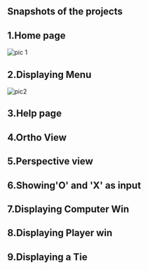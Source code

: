 ## Snapshots of the projects
## 1.Home page
![pic 1](https://github.com/DeekshaAchar/TicTacToeGame/assets/109525095/78495445-3704-4c4e-9ddf-ef985aaf347c)


## 2.Displaying Menu
![pic2](https://github.com/DeekshaAchar/TicTacToeGame/assets/109525095/4d298355-6d54-4a4a-b79b-3dd5db3d7fb5)

## 3.Help page

## 4.Ortho View

## 5.Perspective view

## 6.Showing'O' and  'X' as input

## 7.Displaying Computer Win

## 8.Displaying Player win

## 9.Displaying a Tie
